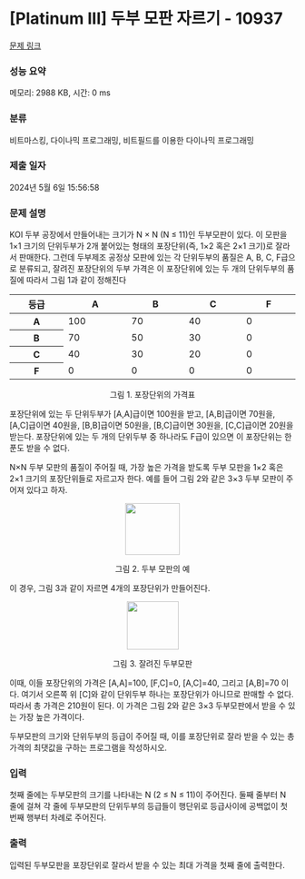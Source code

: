# [Platinum III] 두부 모판 자르기 - 10937 

[문제 링크](https://www.acmicpc.net/problem/10937) 

### 성능 요약

메모리: 2988 KB, 시간: 0 ms

### 분류

비트마스킹, 다이나믹 프로그래밍, 비트필드를 이용한 다이나믹 프로그래밍

### 제출 일자

2024년 5월 6일 15:56:58

### 문제 설명

<p>KOI 두부 공장에서 만들어내는 크기가 N × N (N ≤ 11)인 두부모판이 있다. 이 모판을 1×1 크기의 단위두부가 2개 붙어있는 형태의 포장단위(즉, 1×2 혹은 2×1 크기)로 잘라서 판매한다. 그런데 두부제조 공정상 모판에 있는 각 단위두부의 품질은 A, B, C, F급으로 분류되고, 잘려진 포장단위의 두부 가격은 이 포장단위에 있는 두 개의 단위두부의 품질에 따라서 그림 1과 같이 정해진다</p>

<table class="table table-bordered table-center-30 td-center th-center">
	<thead>
		<tr>
			<th style="width: 6%;">등급</th>
			<th style="width: 6%;">A</th>
			<th style="width: 6%;">B</th>
			<th style="width: 6%;">C</th>
			<th style="width: 6%;">F</th>
		</tr>
	</thead>
	<tbody>
		<tr>
			<th>A</th>
			<td>100</td>
			<td>70</td>
			<td>40</td>
			<td>0</td>
		</tr>
		<tr>
			<th>B</th>
			<td>70</td>
			<td>50</td>
			<td>30</td>
			<td>0</td>
		</tr>
		<tr>
			<th>C</th>
			<td>40</td>
			<td>30</td>
			<td>20</td>
			<td>0</td>
		</tr>
		<tr>
			<th>F</th>
			<td>0</td>
			<td>0</td>
			<td>0</td>
			<td>0</td>
		</tr>
	</tbody>
</table>

<p style="text-align: center;">그림 1. 포장단위의 가격표</p>

<p>포장단위에 있는 두 단위두부가 [A,A]급이면 100원을 받고, [A,B]급이면 70원을, [A,C]급이면 40원을, [B,B]급이면 50원을, [B,C]급이면 30원을, [C,C]급이면 20원을 받는다. 포장단위에 있는 두 개의 단위두부 중 하나라도 F급이 있으면 이 포장단위는 한푼도 받을 수 없다. </p>

<p>N×N 두부 모판의 품질이 주어질 때, 가장 높은 가격을 받도록 두부 모판을 1×2 혹은 2×1 크기의 포장단위들로 자르고자 한다. 예를 들어 그림 2와 같은 3×3 두부 모판이 주어져 있다고 하자.</p>

<p style="text-align: center;"><img alt="" src="https://onlinejudgeimages.s3-ap-northeast-1.amazonaws.com/problem/10937/1.png" style="height:91px; width:96px"></p>

<p style="text-align: center;">그림 2. 두부 모판의 예</p>

<p>이 경우, 그림 3과 같이 자르면 4개의 포장단위가 만들어진다.</p>

<p style="text-align: center;"><img alt="" src="https://onlinejudgeimages.s3-ap-northeast-1.amazonaws.com/problem/10937/2.png" style="height:85px; width:91px"></p>

<p style="text-align: center;">그림 3. 잘려진 두부모판</p>

<p>이때, 이들 포장단위의 가격은 [A,A]=100, [F,C]=0, [A,C]=40, 그리고 [A,B]=70 이다. 여기서 오른쪽 위 [C]와 같이 단위두부 하나는 포장단위가 아니므로 판매할 수 없다. 따라서 총 가격은 210원이 된다. 이 가격은 그림 2와 같은 3×3 두부모판에서 받을 수 있는 가장 높은 가격이다. </p>

<p>두부모판의 크기와 단위두부의 등급이 주어질 때, 이를 포장단위로 잘라 받을 수 있는 총 가격의 최댓값을 구하는 프로그램을 작성하시오.</p>

### 입력 

 <p>첫째 줄에는 두부모판의 크기를 나타내는 N (2 ≤ N ≤ 11)이 주어진다. 둘째 줄부터 N 줄에 걸쳐 각 줄에 두부모판의 단위두부의 등급들이 행단위로 등급사이에 공백없이 첫 번째 행부터 차례로 주어진다.</p>

### 출력 

 <p>입력된 두부모판을 포장단위로 잘라서 받을 수 있는 최대 가격을 첫째 줄에 출력한다.</p>

